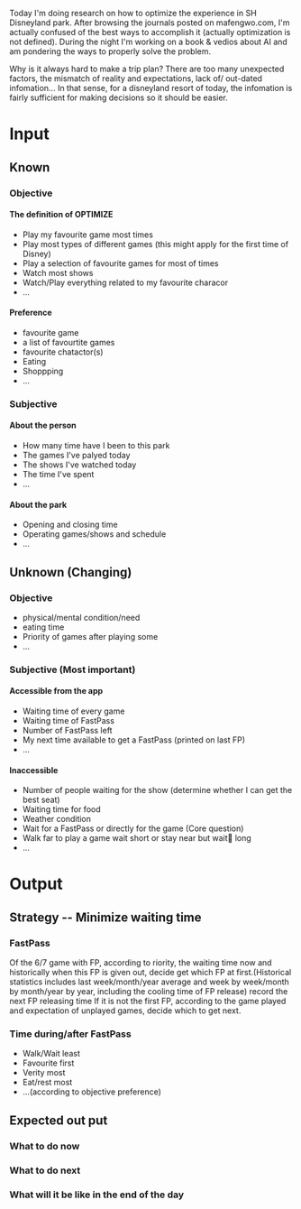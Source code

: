 Today I'm doing research on how to optimize the experience in SH Disneyland park. After browsing the journals posted on mafengwo.com, I'm actually confused of the best ways to  accomplish it (actually optimization is not defined). During the night I'm working on a book & vedios about AI and am pondering the ways to properly solve the problem.

Why is it always hard to make a trip plan? There are too many unexpected factors, the mismatch of reality and expectations, lack of/ out-dated infomation... In that sense, for a disneyland resort of today, the infomation is fairly sufficient for making decisions so it should be easier.

# Input
## Known
### Objective
#### The definition of OPTIMIZE

- Play my favourite game most times
- Play most types of different games (this might apply for the first time of Disney)
- Play a selection of favourite games for most of times 
- Watch most shows
- Watch/Play everything related to my favourite characor
- ...

#### Preference

- favourite game
- a list of favourtite games
- favourite chatactor(s)
- Eating 
- Shoppping
- ...

### Subjective
#### About the person

- How many time have I been to this park
- The games I've palyed today
- The shows I've watched today
- The time I've spent
- ...

#### About the park

- Opening and closing time
- Operating games/shows and schedule
- ...

## Unknown (Changing)
### Objective

- physical/mental condition/need
- eating time
- Priority of games after playing some
- ...

### Subjective (Most important)
#### Accessible from the app

- Waiting time of every game
- Waiting time of FastPass
- Number of FastPass left
- My next time available to get a FastPass (printed on last FP)
- ...

#### Inaccessible

- Number of people waiting for the show (determine whether I can get the best seat)
- Waiting time for food 
- Weather condition
- Wait for a FastPass or directly for the game (Core question)
- Walk far to play a game wait short or stay near but wait long
- ...

# Output
## Strategy -- Minimize waiting time
### FastPass
Of the 6/7 game with FP, according to riority, the waiting time now and historically when this FP is given out, decide get which FP at first.(Historical statistics includes last week/month/year average and week by week/month by month/year by year, including the cooling time of FP release)
record the next FP releasing time 
If it is not the first FP, according to the game played and expectation of unplayed games, decide which to get next.
### Time during/after FastPass

- Walk/Wait least
- Favourite first
- Verity most
- Eat/rest most
- ...(according to objective preference)

## Expected out put
### What to do now
### What to do next
### What will it be like in the end of the day
